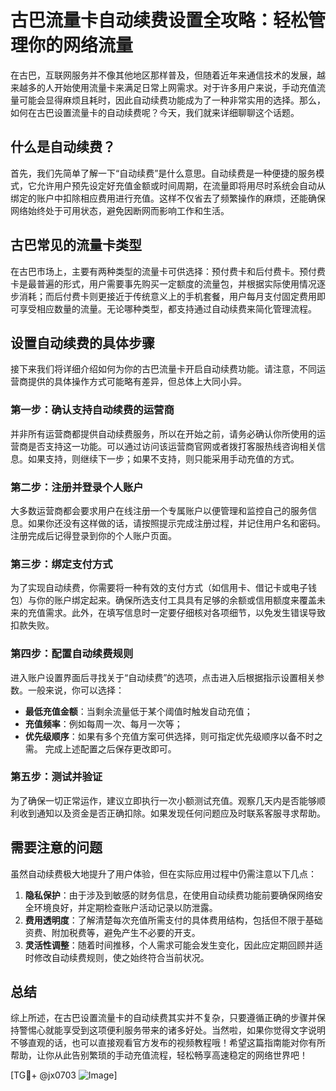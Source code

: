 # 古巴流量卡自动续费设置全攻略：轻松管理你的网络流量

在古巴，互联网服务并不像其他地区那样普及，但随着近年来通信技术的发展，越来越多的人开始使用流量卡来满足日常上网需求。对于许多用户来说，手动充值流量可能会显得麻烦且耗时，因此自动续费功能成为了一种非常实用的选择。那么，如何在古巴设置流量卡的自动续费呢？今天，我们就来详细聊聊这个话题。

## 什么是自动续费？

首先，我们先简单了解一下“自动续费”是什么意思。自动续费是一种便捷的服务模式，它允许用户预先设定好充值金额或时间周期，在流量即将用尽时系统会自动从绑定的账户中扣除相应费用进行充值。这样不仅省去了频繁操作的麻烦，还能确保网络始终处于可用状态，避免因断网而影响工作和生活。

## 古巴常见的流量卡类型

在古巴市场上，主要有两种类型的流量卡可供选择：预付费卡和后付费卡。预付费卡是最普遍的形式，用户需要事先购买一定额度的流量包，并根据实际使用情况逐步消耗；而后付费卡则更接近于传统意义上的手机套餐，用户每月支付固定费用即可享受相应数量的流量。无论哪种类型，都支持通过自动续费来简化管理流程。

## 设置自动续费的具体步骤

接下来我们将详细介绍如何为你的古巴流量卡开启自动续费功能。请注意，不同运营商提供的具体操作方式可能略有差异，但总体上大同小异。

### 第一步：确认支持自动续费的运营商

并非所有运营商都提供自动续费服务，所以在开始之前，请务必确认你所使用的运营商是否支持这一功能。可以通过访问该运营商官网或者拨打客服热线咨询相关信息。如果支持，则继续下一步；如果不支持，则只能采用手动充值的方式。

### 第二步：注册并登录个人账户

大多数运营商都会要求用户在线注册一个专属账户以便管理和监控自己的服务信息。如果你还没有这样做的话，请按照提示完成注册过程，并记住用户名和密码。注册完成后记得登录到你的个人账户页面。

### 第三步：绑定支付方式

为了实现自动续费，你需要将一种有效的支付方式（如信用卡、借记卡或电子钱包）与你的账户绑定起来。确保所选支付工具具有足够的余额或信用额度来覆盖未来的充值需求。此外，在填写信息时一定要仔细核对各项细节，以免发生错误导致扣款失败。

### 第四步：配置自动续费规则

进入账户设置界面后寻找关于“自动续费”的选项，点击进入后根据指示设置相关参数。一般来说，你可以选择：
- **最低充值金额**：当剩余流量低于某个阈值时触发自动充值；
- **充值频率**：例如每周一次、每月一次等；
- **优先级顺序**：如果有多个充值方案可供选择，则可指定优先级顺序以备不时之需。
完成上述配置之后保存更改即可。

### 第五步：测试并验证

为了确保一切正常运作，建议立即执行一次小额测试充值。观察几天内是否能够顺利收到通知以及资金是否正确扣除。如果发现任何问题应及时联系客服寻求帮助。

## 需要注意的问题

虽然自动续费极大地提升了用户体验，但在实际应用过程中仍需注意以下几点：

1. **隐私保护**：由于涉及到敏感的财务信息，在使用自动续费功能前要确保网络安全环境良好，并定期检查账户活动记录以防泄露。
2. **费用透明度**：了解清楚每次充值所需支付的具体费用结构，包括但不限于基础资费、附加税费等，避免产生不必要的开支。
3. **灵活性调整**：随着时间推移，个人需求可能会发生变化，因此应定期回顾并适时修改自动续费规则，使之始终符合当前状况。

## 总结

综上所述，在古巴设置流量卡的自动续费其实并不复杂，只要遵循正确的步骤并保持警惕心就能享受到这项便利服务带来的诸多好处。当然啦，如果你觉得文字说明不够直观的话，也可以直接观看官方发布的视频教程哦！希望这篇指南能对你有所帮助，让你从此告别繁琐的手动充值流程，轻松畅享高速稳定的网络世界吧！

[TG💪+ @jx0703 ![Image](https://github.com/user-attachments/assets/dbca1d08-cadb-493c-b0ec-ad6f7a83f270)]